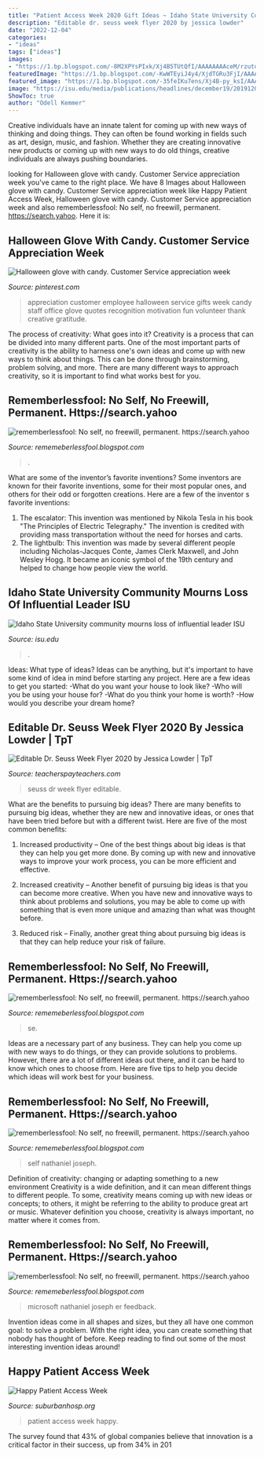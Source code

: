 ```yaml
---
title: "Patient Access Week 2020 Gift Ideas ~ Idaho State University Community Mourns Loss Of Influential Leader Isu"
description: "Editable dr. seuss week flyer 2020 by jessica lowder"
date: "2022-12-04"
categories:
- "ideas"
tags: ["ideas"]
images:
- "https://1.bp.blogspot.com/-8M2XPYsPIxk/Xj4B5TUtQfI/AAAAAAAAceM/rzutdsOGFiQ6UFF2sQyhRgZMXGsxW1QTQCLcBGAsYHQ/s320/Untitled371.png"
featuredImage: "https://1.bp.blogspot.com/-KwWTEyiJ4y4/XjdTGRu3FjI/AAAAAAAAcR0/P646t4mWEFoB56dMj12i8Utkiuh_UargQCLcBGAsYHQ/s1600/Untitled260.png"
featured_image: "https://1.bp.blogspot.com/-35feIKu7ens/Xj4B-py_ksI/AAAAAAAAce4/1vzsNkOFGxAw53UxvidopfzWkvPiPwDawCLcBGAsYHQ/s1600/Untitled382.png"
image: "https://isu.edu/media/publications/headlines/december19/20191205_105104.jpg"
ShowToc: true
author: "Odell Kemmer"
---
```



Creative individuals have an innate talent for coming up with new ways of thinking and doing things. They can often be found working in fields such as art, design, music, and fashion. Whether they are creating innovative new products or coming up with new ways to do old things, creative individuals are always pushing boundaries.

	

		
looking for Halloween glove with candy. Customer Service appreciation week you've came to the right place. We have 8 Images about Halloween glove with candy. Customer Service appreciation week like Happy Patient Access Week, Halloween glove with candy. Customer Service appreciation week and also rememberlessfool: No self, no freewill, permanent. https://search.yahoo. Here it is:
		
    
## Halloween Glove With Candy. Customer Service Appreciation Week

<img loading=lazy src="https://i.pinimg.com/originals/5d/49/28/5d49280da9656e3059ae96661da1ed21.jpg" onerror="this.onerror=null;this.src='https://tse2.mm.bing.net/th?id=OIP.hGaKwcKwbnwvWqrevUUR_QHaJ4&amp;pid=15.1';" alt="Halloween glove with candy. Customer Service appreciation week">

_Source: pinterest.com_

>appreciation customer employee halloween service gifts week candy staff office glove quotes recognition motivation fun volunteer thank creative gratitude. 

	

The process of creativity: What goes into it?
Creativity is a process that can be divided into many different parts. One of the most important parts of creativity is the ability to harness one's own ideas and come up with new ways to think about things. This can be done through brainstorming, problem solving, and more. There are many different ways to approach creativity, so it is important to find what works best for you.

    
## Rememberlessfool: No Self, No Freewill, Permanent. Https://search.yahoo

<img loading=lazy src="https://1.bp.blogspot.com/-MEbLIdiJRq8/XkHu20y4kNI/AAAAAAAAckA/PYBnMFKVT-wKuSRZXr3VhIeP_rDQY_2RgCLcBGAsYHQ/s1600/Untitled414.png" onerror="this.onerror=null;this.src='https://tse3.mm.bing.net/th?id=OIP.uPY4hgqL-q8h34GGyzYJ0wHaEK&amp;pid=15.1';" alt="rememberlessfool: No self, no freewill, permanent. https://search.yahoo">

_Source: rememeberlessfool.blogspot.com_

>. 

	

What are some of the inventor’s favorite inventions?
Some inventors are known for their favorite inventions, some for their most popular ones, and others for their odd or forgotten creations. Here are a few of the inventor s favorite inventions:
1. The escalator: This invention was mentioned by Nikola Tesla in his book "The Principles of Electric Telegraphy." The invention is credited with providing mass transportation without the need for horses and carts.
2. The lightbulb: This invention was made by several different people including Nicholas-Jacques Conte, James Clerk Maxwell, and John Wesley Hogg. It became an iconic symbol of the 19th century and helped to change how people view the world.

    
## Idaho State University Community Mourns Loss Of Influential Leader ISU

<img loading=lazy src="https://isu.edu/media/publications/headlines/december19/20191205_105104.jpg" onerror="this.onerror=null;this.src='https://tse3.mm.bing.net/th?id=OIP.4qmP0tuZWn3WY-E-BxwXSAHaEK&amp;pid=15.1';" alt="Idaho State University community mourns loss of influential leader ISU">

_Source: isu.edu_

>. 

	

Ideas: What type of ideas?
Ideas can be anything, but it's important to have some kind of idea in mind before starting any project. Here are a few ideas to get you started: 
-What do you want your house to look like? 
-Who will you be using your house for? 
-What do you think your home is worth? 
-How would you describe your dream home?

    
## Editable Dr. Seuss Week Flyer 2020 By Jessica Lowder | TpT

<img loading=lazy src="https://ecdn.teacherspayteachers.com/thumbitem/Dr-Seuss-Flyer-2020-5273579-1582619196/original-5273579-1.jpg" onerror="this.onerror=null;this.src='https://tse1.mm.bing.net/th?id=OIP.QkJrohCfg_3ckoEdU5Jf_QAAAA&amp;pid=15.1';" alt="Editable Dr. Seuss Week Flyer 2020 by Jessica Lowder | TpT">

_Source: teacherspayteachers.com_

>seuss dr week flyer editable. 

	

What are the benefits to pursuing big ideas?
There are many benefits to pursuing big ideas, whether they are new and innovative ideas, or ones that have been tried before but with a different twist. Here are five of the most common benefits:
1. Increased productivity – One of the best things about big ideas is that they can help you get more done. By coming up with new and innovative ways to improve your work process, you can be more efficient and effective.

2. Increased creativity – Another benefit of pursuing big ideas is that you can become more creative. When you have new and innovative ways to think about problems and solutions, you may be able to come up with something that is even more unique and amazing than what was thought before.

3. Reduced risk – Finally, another great thing about pursuing big ideas is that they can help reduce your risk of failure.

    
## Rememberlessfool: No Self, No Freewill, Permanent. Https://search.yahoo

<img loading=lazy src="https://1.bp.blogspot.com/-KwWTEyiJ4y4/XjdTGRu3FjI/AAAAAAAAcR0/P646t4mWEFoB56dMj12i8Utkiuh_UargQCLcBGAsYHQ/s1600/Untitled260.png" onerror="this.onerror=null;this.src='https://tse1.mm.bing.net/th?id=OIP.xO9oQos4CXqjtD1NmhWToAHaEK&amp;pid=15.1';" alt="rememberlessfool: No self, no freewill, permanent. https://search.yahoo">

_Source: rememeberlessfool.blogspot.com_

>se. 

	

Ideas are a necessary part of any business. They can help you come up with new ways to do things, or they can provide solutions to problems. However, there are a lot of different ideas out there, and it can be hard to know which ones to choose from. Here are five tips to help you decide which ideas will work best for your business.

    
## Rememberlessfool: No Self, No Freewill, Permanent. Https://search.yahoo

<img loading=lazy src="https://1.bp.blogspot.com/-8M2XPYsPIxk/Xj4B5TUtQfI/AAAAAAAAceM/rzutdsOGFiQ6UFF2sQyhRgZMXGsxW1QTQCLcBGAsYHQ/s320/Untitled371.png" onerror="this.onerror=null;this.src='https://tse3.mm.bing.net/th?id=OIP.5HiirB4dQ6Hc2XcmE0K37wAAAA&amp;pid=15.1';" alt="rememberlessfool: No self, no freewill, permanent. https://search.yahoo">

_Source: rememeberlessfool.blogspot.com_

>self nathaniel joseph. 

	

Definition of creativity: changing or adapting something to a new environment
Creativity is a wide definition, and it can mean different things to different people. To some, creativity means coming up with new ideas or concepts; to others, it might be referring to the ability to produce great art or music. Whatever definition you choose, creativity is always important, no matter where it comes from.

    
## Rememberlessfool: No Self, No Freewill, Permanent. Https://search.yahoo

<img loading=lazy src="https://1.bp.blogspot.com/-35feIKu7ens/Xj4B-py_ksI/AAAAAAAAce4/1vzsNkOFGxAw53UxvidopfzWkvPiPwDawCLcBGAsYHQ/s1600/Untitled382.png" onerror="this.onerror=null;this.src='https://tse1.mm.bing.net/th?id=OIP.fA7gF_qR2qMfWaxxn8kjeQHaEK&amp;pid=15.1';" alt="rememberlessfool: No self, no freewill, permanent. https://search.yahoo">

_Source: rememeberlessfool.blogspot.com_

>microsoft nathaniel joseph er feedback. 

	

Invention ideas come in all shapes and sizes, but they all have one common goal: to solve a problem. With the right idea, you can create something that nobody has thought of before. Keep reading to find out some of the most interesting invention ideas around!

    
## Happy Patient Access Week

<img loading=lazy src="https://www.suburbanhosp.org/images/blogs/Patient-Access-1-sub[1].jpg" onerror="this.onerror=null;this.src='https://tse1.mm.bing.net/th?id=OIP.NcLCKyziQlFrKg-xhM0BygHaEK&amp;pid=15.1';" alt="Happy Patient Access Week">

_Source: suburbanhosp.org_

>patient access week happy. 

	

The survey found that 43% of global companies believe that innovation is a critical factor in their success, up from 34% in 201
